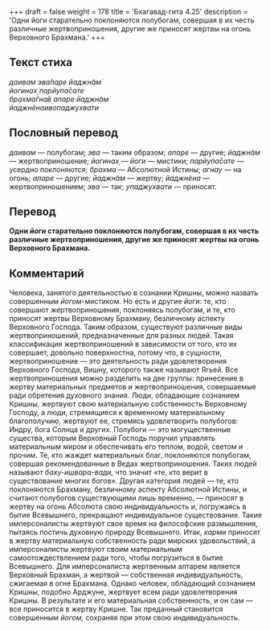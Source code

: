 +++
draft = false
weight = 178
title = 'Бхагавад-гита 4.25'
description = 'Одни йоги старательно поклоняются полубогам, совершая в их честь различные жертвоприношения, другие же приносят жертвы на огонь Верховного Брахмана.'
+++

## Текст стиха

_даивам эва̄паре йаджн̃ам̇  
йогинах̣ парйупа̄сате  
брахма̄гна̄в апаре йаджн̃ам̇  
йаджн̃енаивопаджухвати_

## Пословный перевод

_даивам_ — полубогам; _эва_ — таким образом; _апаре_ — другие; _йаджн̃ам_ — жертвоприношение; _йогинах̣_ _—_ _йоги_ — мистики; _парйупа̄сате_ — усердно поклоняются; _брахма_ — Абсолютной Истины; _агнау_ — на огонь; _апаре_ — другие; _йаджн̃ам_ — жертву; _йаджн̃ена_ — жертвоприношением; _эва_ — так; _упаджухвати_ — приносят.

## Перевод

**Одни _йоги_ старательно поклоняются полубогам, совершая в их честь различные жертвоприношения, другие же приносят жертвы на огонь Верховного Брахмана.**

## Комментарий

Человека, занятого деятельностью в сознании Кришны, можно назвать совершенным _йогом_\-мистиком. Но есть и другие _йоги:_ те, кто совершают жертвоприношения, поклоняясь полубогам, и те, кто приносят жертвы Верховному Брахману, безличному аспекту Верховного Господа. Таким образом, существуют различные виды жертвоприношений, предназначенные для разных людей. Такая классификация жертвоприношений в зависимости от того, кто их совершает, довольно поверхностна, потому что, в сущности, жертвоприношение — это деятельность ради удовлетворения Верховного Господа, Вишну, которого также называют Ягьей. Все жертвоприношения можно разделить на две группы: принесение в жертву материальных предметов и жертвоприношения, совершаемые ради обретения духовного знания. Люди, обладающие сознанием Кришны, жертвуют свою материальную собственность Верховному Господу, а люди, стремящиеся к временному материальному благополучию, жертвуют ее, стремясь удовлетворить полубогов: Индру, бога Солнца и других. Полубоги — это могущественные существа, которым Верховный Господь поручил управлять материальным миром и обеспечивать его теплом, водой, светом и прочим. Те, кто жаждет материальных благ, поклоняются полубогам, совершая рекомендованные в Ведах жертвоприношения. Таких людей называют _баху-ишвара-вади,_ что значит «те, кто верит в существование многих богов». Другая категория людей — те, кто поклоняются Брахману, безличному аспекту Абсолютной Истины, и считают полубогов существующими лишь временно, — приносят в жертву на огонь Абсолюта свою индивидуальность и, погружаясь в бытие Всевышнего, прекращают индивидуальное существование. Такие имперсоналисты жертвуют свое время на философские размышления, пытаясь постичь духовную природу Всевышнего. Итак, _карми_ приносят в жертву материальную собственность ради мирских удовольствий, а имперсоналисты жертвуют своим материальным самоотождествлением ради того, чтобы погрузиться в бытие Всевышнего. Для имперсоналиста жертвенным алтарем является Верховный Брахман, а жертвой — собственная индивидуальность, сжигаемая в огне Брахмана. Однако человек, обладающий сознанием Кришны, подобно Арджуне, жертвует всем ради удовлетворения Кришны. В результате и его материальная собственность, и он сам — все приносится в жертву Кришне. Так преданный становится совершенным _йогом,_ сохраняя при этом свою индивидуальность.
